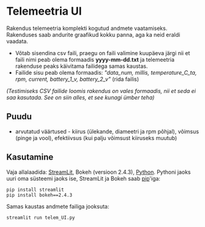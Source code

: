 # Telemeetria UI
Rakendus telemeetria komplekti kogutud andmete vaatamiseks. Rakenduses saab andurite graafikud kokku panna, aga ka neid eraldi vaadata.


- Võtab sisendina csv faili, praegu on faili valimine kuupäeva järgi nii et faili nimi peab olema formaadis **yyyy-mm-dd.txt** ja telemeetria rakenduse peaks käivitama failidega samas kaustas. 
- Failide sisu peab olema formaadis: *"data_num, millis, temperature_C_ta, rpm, current, battery_1_v, battery_2_v"* (rida failis)

*(Testimiseks CSV failide loomis rakendus on vales formaadis, nii et seda ei saa kasutada. See on siin alles, et see kunagi ümber teha)*
## Puudu
- arvutatud väärtused - kiirus (ülekande, diameetri ja rpm põhjal), võimsus (pinge ja vool), efektiivsus (kui palju võimsust kiiruseks muutub)

## Kasutamine
Vaja allalaadida: [StreamLit](https://docs.streamlit.io/get-started/installation), Bokeh (versioon 2.4.3), [Python](https://www.python.org/downloads/). Pythoni jaoks uuri oma süsteemi jaoks ise, StreamLit ja Bokeh saab [pip](https://pypi.org/project/pip/)'iga:
```
pip install streamlit
pip install bokeh==2.4.3
```

Samas kaustas andmete failiga jooksuta:
```
streamlit run telem_UI.py
```
